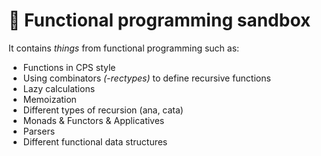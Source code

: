 # 🐘 Functional programming sandbox
It contains *things* from functional programming such as:
- Functions in CPS style
- Using combinators *(-rectypes)* to define recursive functions
- Lazy calculations
- Memoization
- Different types of recursion (ana, cata)
- Monads & Functors & Applicatives
- Parsers
- Different functional data structures
